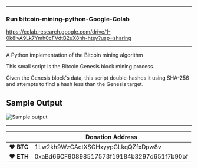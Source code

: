 -------------------------
### Run bitcoin-mining-python-Google-Colab

https://colab.research.google.com/drive/1-0k8ivA9Lk7Ymh0cFVdtB2uX8hh-htey?usp=sharing

-------------------------

A Python implementation of the Bitcoin mining algorithm

This small script is the Bitcoin Genesis block mining process.

Given the Genesis block's data, this script double-hashes it using SHA-256 and attempts to find a hash less than the Genesis target.

## Sample Output
![Sample output](https://i.imgur.com/A6nZQo4.png)

----

|  | Donation Address |
| --- | --- |
| ♥ __BTC__ | 1Lw2kh9WzCActXSGHxyypGLkqQZfxDpw8v |
| ♥ __ETH__ | 0xaBd66CF90898517573f19184b3297d651f7b90bf |
